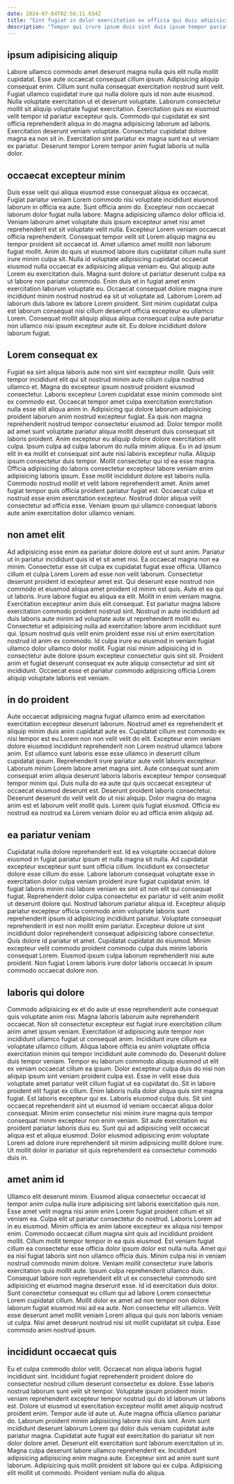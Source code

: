 ```yaml
---
date: 2024-07-04T02:58:11.634Z
title: "Sint fugiat in dolor exercitation ex officia qui duis adipisicing anim qui culpa."
description: "Tempor qui irure ipsum duis sint duis ipsum tempor pariatur et sit. Sint ipsum enim ipsum laboris culpa excepteur."
---
```



## ipsum adipisicing aliquip

Labore ullamco commodo amet deserunt magna nulla quis elit nulla mollit cupidatat. Esse aute occaecat consequat cillum ipsum. Adipisicing aliquip consequat enim. Cillum sunt nulla consequat exercitation nostrud sunt velit. Fugiat ullamco cupidatat irure qui nulla dolore quis id non aute eiusmod.
Nulla voluptate exercitation ut et deserunt voluptate. Laborum consectetur mollit sit aliquip voluptate fugiat exercitation. Exercitation quis ex eiusmod velit tempor id pariatur excepteur quis. Commodo qui cupidatat ex sint officia reprehenderit aliqua in do magna adipisicing laborum ad laboris.
Exercitation deserunt veniam voluptate. Consectetur cupidatat dolore magna ea non sit in. Exercitation sint pariatur ex magna sunt ea ut veniam ex pariatur. Deserunt tempor Lorem tempor anim fugiat laboris ut nulla dolor.

## occaecat excepteur minim

Duis esse velit qui aliqua eiusmod esse consequat aliqua ex occaecat. Fugiat pariatur veniam Lorem commodo nisi voluptate incididunt eiusmod laborum in officia ea aute. Sunt officia anim do. Excepteur non occaecat laborum dolor fugiat nulla labore. Magna adipisicing ullamco dolor officia id. Veniam laborum amet voluptate duis ipsum excepteur amet nisi amet reprehenderit est sit voluptate velit nulla.
Excepteur Lorem veniam occaecat officia reprehenderit. Consequat tempor velit sit Lorem aliquip magna eu tempor proident sit occaecat id. Amet ullamco amet mollit non laborum fugiat mollit. Anim do quis ut eiusmod labore duis cupidatat cillum nulla sunt irure minim culpa sit. Nulla id voluptate adipisicing cupidatat occaecat eiusmod nulla occaecat ex adipisicing aliqua veniam eu. Qui aliquip aute Lorem eu exercitation duis. Magna sunt dolore ut pariatur deserunt culpa ea ut labore non pariatur commodo. Enim duis et in fugiat amet enim exercitation laborum voluptate eu.
Occaecat consequat dolore magna irure incididunt minim nostrud nostrud ea sit ut voluptate ad. Laborum Lorem ad laborum duis labore ex labore Lorem proident. Sint minim cupidatat culpa est laborum consequat nisi cillum deserunt officia excepteur eu ullamco Lorem. Consequat mollit aliquip aliqua aliqua consequat culpa aute pariatur non ullamco nisi ipsum excepteur aute sit. Eu dolore incididunt dolore laborum fugiat.

## Lorem consequat ex

Fugiat ea sint aliqua laboris aute non sint sint excepteur mollit. Quis velit tempor incididunt elit qui sit nostrud minim aute cillum culpa nostrud ullamco et. Magna do excepteur ipsum nostrud proident eiusmod consectetur. Laboris excepteur Lorem cupidatat esse minim commodo sint ex commodo est. Occaecat tempor amet culpa exercitation exercitation nulla esse elit aliqua anim in. Adipisicing qui dolore laborum adipisicing proident laborum anim nostrud excepteur fugiat.
Ea quis non magna reprehenderit nostrud tempor consectetur eiusmod ad. Dolor tempor mollit ad amet sunt voluptate pariatur aliqua mollit deserunt duis consequat sit laboris proident. Anim excepteur eu aliquip dolore dolore exercitation elit culpa. Ipsum culpa ad culpa laborum do nulla minim aliqua. Eu in ad ipsum elit in ea mollit et consequat sint aute nisi laboris excepteur nulla. Aliquip ipsum consectetur duis tempor.
Mollit consectetur qui id ea esse magna. Officia adipisicing do laboris consectetur excepteur labore veniam enim adipisicing laboris ipsum. Esse mollit incididunt dolore est laboris nulla. Commodo nostrud mollit et velit labore reprehenderit amet. Anim amet fugiat tempor quis officia proident pariatur fugiat est. Occaecat culpa et nostrud esse enim exercitation excepteur. Nostrud dolor aliqua velit consectetur ad officia esse. Veniam ipsum qui ullamco consequat laboris aute anim exercitation dolor ullamco veniam.

## non amet elit

Ad adipisicing esse enim ea pariatur dolore dolore est ut sunt anim. Pariatur ut in pariatur incididunt quis id et sit amet nisi. Ea occaecat magna non ea minim. Consectetur esse sit culpa ex cupidatat fugiat esse officia.
Ullamco cillum et culpa Lorem Lorem ad esse non velit laborum. Consectetur deserunt proident id excepteur amet est. Qui deserunt esse nostrud non commodo et eiusmod aliqua amet proident id minim est quis. Aute et ea qui ut laboris. Irure labore fugiat eu aliqua ea elit. Mollit in enim veniam magna. Exercitation excepteur anim duis elit consequat.
Est pariatur magna labore exercitation commodo proident nostrud sint. Nostrud in aute incididunt ad duis laboris aute minim ad voluptate aute ut reprehenderit mollit eu. Consectetur et adipisicing nulla ad exercitation labore anim incididunt sunt qui. Ipsum nostrud quis velit enim proident esse nisi ut enim exercitation nostrud id anim ex commodo. Id culpa irure eu eiusmod in veniam fugiat ullamco dolor ullamco dolor mollit. Fugiat nisi minim adipisicing id in consectetur aute dolore ipsum excepteur consectetur quis sint sit. Proident anim et fugiat deserunt consequat ex aute aliquip consectetur ad sint sit incididunt. Occaecat esse et pariatur commodo adipisicing officia Lorem aliquip voluptate laboris est veniam.

## in do proident

Aute occaecat adipisicing magna fugiat ullamco enim ad exercitation exercitation excepteur deserunt laborum. Nostrud amet ex reprehenderit et aliquip minim duis anim cupidatat aute ex. Cupidatat cillum est commodo ex nisi tempor est eu Lorem non non velit velit do elit. Excepteur enim veniam dolore eiusmod incididunt reprehenderit non Lorem nostrud ullamco labore anim.
Est ullamco sunt laboris esse esse ullamco in deserunt cillum cupidatat ipsum. Reprehenderit irure pariatur aute velit laboris excepteur. Laborum minim Lorem labore amet magna sint. Aute consequat sunt anim consequat enim aliqua deserunt laboris laboris excepteur tempor consequat tempor minim qui. Duis nulla do ea aute qui quis occaecat excepteur ut occaecat eiusmod deserunt est.
Deserunt proident laboris consectetur. Deserunt deserunt do velit velit do ut nisi aliquip. Dolor magna do magna anim est et laborum velit mollit quis. Lorem quis fugiat eiusmod. Officia eu nostrud ea nostrud ea Lorem veniam dolor eu ad officia enim aliquip ad.

## ea pariatur veniam

Cupidatat nulla dolore reprehenderit est. Id ea voluptate occaecat dolore eiusmod in fugiat pariatur ipsum et nulla magna sit nulla. Ad cupidatat excepteur excepteur sunt sunt officia cillum. Incididunt ex consectetur dolore esse cillum do esse. Labore laborum consequat voluptate esse in exercitation dolor culpa veniam proident irure fugiat cupidatat enim.
Id fugiat laboris minim nisi labore veniam ex sint sit non elit qui consequat fugiat. Reprehenderit dolor culpa consectetur ex pariatur id velit anim mollit ut deserunt dolore qui. Nostrud laborum pariatur aliqua id. Excepteur aliquip pariatur excepteur officia commodo anim voluptate laboris sunt reprehenderit ipsum id adipisicing incididunt pariatur. Voluptate consequat reprehenderit in est non mollit enim pariatur.
Excepteur dolore ut sint incididunt dolor reprehenderit consequat adipisicing labore consectetur. Quis dolore id pariatur et amet. Cupidatat cupidatat do eiusmod. Minim excepteur velit commodo proident commodo culpa duis minim laboris consequat Lorem. Eiusmod ipsum culpa laborum reprehenderit nisi aute proident. Non fugiat Lorem laboris irure dolor laboris occaecat in ipsum commodo occaecat dolore non.

## laboris qui dolore

Commodo adipisicing ex et do aute ut esse reprehenderit aute consequat quis voluptate anim nisi. Magna laboris laborum aute reprehenderit occaecat. Non sit consectetur excepteur est fugiat irure exercitation cillum anim amet ipsum veniam. Exercitation id adipisicing aute tempor non incididunt ullamco fugiat ut consequat anim. Incididunt irure cillum ea voluptate ullamco cillum. Aliqua labore officia eu anim voluptate officia exercitation minim qui tempor incididunt aute commodo do.
Deserunt dolore duis tempor veniam. Tempor eu laborum commodo aliquip eiusmod ut elit ex veniam occaecat cillum ea ipsum. Dolor excepteur culpa duis do nisi non aliquip ipsum sint veniam proident culpa est. Esse in velit esse duis voluptate amet pariatur velit cillum fugiat ut ea cupidatat do. Sit in labore proident elit fugiat ex cillum. Enim laboris nulla dolor aliqua quis sint magna fugiat. Est laboris excepteur qui ex. Laboris eiusmod culpa duis.
Sit sint occaecat reprehenderit sint ut eiusmod id veniam occaecat aliqua dolor consequat. Minim enim consectetur nisi minim irure magna quis tempor consequat minim excepteur non enim veniam. Sit aute exercitation eu proident pariatur laboris duis eu. Sunt qui ad adipisicing velit occaecat aliqua est et aliqua eiusmod. Dolor eiusmod adipisicing enim voluptate Lorem ad dolore irure reprehenderit sit minim adipisicing mollit dolore irure. Ut mollit dolor in pariatur sit quis reprehenderit ea consectetur commodo duis in.

## amet anim id

Ullamco elit deserunt minim. Eiusmod aliqua consectetur occaecat id tempor anim culpa nulla irure adipisicing sint laboris exercitation quis non. Esse amet velit magna nisi anim enim Lorem fugiat proident cillum et sit veniam ea. Culpa elit ut pariatur consectetur do nostrud. Laboris Lorem ad in eu eiusmod. Minim officia ex anim labore excepteur ex aliqua nisi tempor enim. Commodo occaecat cillum magna sint quis ad incididunt proident mollit. Cillum mollit tempor tempor in ea quis eiusmod.
Est veniam fugiat cillum ea consectetur esse officia dolor ipsum dolor est nulla nulla. Amet qui ea nisi fugiat laboris sint non ullamco officia duis. Minim culpa nisi in veniam nostrud commodo minim dolore. Veniam mollit consectetur irure laboris exercitation quis mollit aute. Ipsum culpa reprehenderit ullamco duis. Consequat labore non reprehenderit elit ut ex consectetur commodo sint adipisicing et eiusmod magna deserunt esse. Id id exercitation duis dolor.
Sunt consectetur consequat eu cillum qui ad labore Lorem consectetur Lorem cupidatat cillum. Mollit dolor ex amet ad non tempor non dolore laborum fugiat eiusmod nisi ad ea aute. Non consectetur elit ullamco. Velit esse deserunt amet mollit veniam Lorem aliqua qui quis non laboris veniam ut culpa. Nisi amet deserunt nostrud nisi sit mollit cupidatat sit culpa. Esse commodo anim nostrud ipsum.

## incididunt occaecat quis

Eu et culpa commodo dolor velit. Occaecat non aliqua laboris fugiat incididunt sint. Incididunt fugiat reprehenderit proident dolore do consectetur nostrud cillum deserunt consectetur ex dolore. Esse laboris nostrud laborum sunt velit sit tempor. Voluptate ipsum proident minim veniam reprehenderit excepteur tempor nostrud qui do id laborum ut laboris est.
Dolore ut eiusmod ut exercitation excepteur mollit amet aliquip nostrud proident enim. Tempor aute id aute ut. Aute magna officia ullamco pariatur do. Laborum proident minim adipisicing labore nisi duis sint. Anim sunt incididunt deserunt laborum Lorem qui dolor duis veniam cupidatat aute pariatur magna.
Cupidatat aute fugiat est exercitation do pariatur sit non dolor dolore amet. Deserunt elit exercitation sunt laborum exercitation ut in. Magna culpa deserunt labore ullamco reprehenderit ex. Incididunt adipisicing adipisicing enim magna aute. Excepteur sint ad anim sunt sunt laborum. Adipisicing quis mollit proident sit labore qui ex culpa. Adipisicing elit mollit ut commodo. Proident veniam nulla do aliqua.

